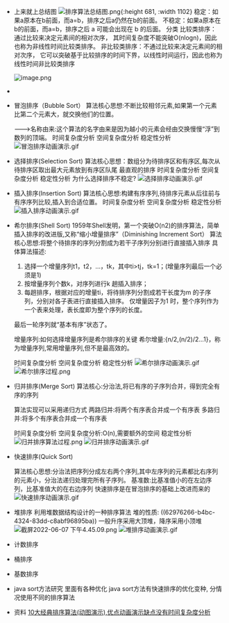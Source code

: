 - 上来就上总结图
  ![排序算法总结图.png](../assets/排序算法总结图_1654564811436_0.png){:height 681, :width 1102}
  稳定：如果a原本在b前面，而a=b，排序之后a仍然在b的前面。
  不稳定：如果a原本在b的前面，而a=b，排序之后 a 可能会出现在 b 的后面。
  分类
  比较类排序：通过比较来决定元素间的相对次序，
  其时间复杂度不能突破O(nlogn)，因此也称为非线性时间比较类排序。
  非比较类排序：不通过比较来决定元素间的相对次序，
  它可以突破基于比较排序的时间下界，以线性时间运行，因此也称为线性时间非比较类排序
  
  ![image.png](../assets/image_1654565286912_0.png)
-
- 冒泡排序（Bubble Sort）
  算法核心思想:不断比较相邻元素,如果第一个元素比第二个元素大，就交换他们的位置。
  
  --->名称由来:这个算法的名字由来是因为越小的元素会经由交换慢慢“浮”到数列的顶端。
  时间复杂度分析
  空间复杂度分析 
  稳定性分析
  ![冒泡排序动画演示.gif](../assets/冒泡排序动画演示_1654565756444_0.gif)
- 选择排序(Selection Sort)
  算法核心思想：数组分为待排序区和有序区,每次从待排序区取出最大元素放到有序区队尾
  最直观的排序
  时间复杂度分析
  空间复杂度分析
  稳定性分析
  为什么选择排序不稳定?
  ![选择排序动画演示.gif](../assets/选择排序动画演示_1654567250160_0.gif)
- 插入排序(Insertion Sort)
  算法核心思想:构建有序序列,待排序元素从后往前与有序序列比较,插入到合适位置。
  时间复杂度分析
  空间复杂度分析
  稳定性分析
  ![插入排序动画演示.gif](../assets/插入排序动画演示_1654568057623_0.gif)
- 希尔排序(Shell Sort)
  1959年Shell发明，第一个突破O(n2)的排序算法，简单插入排序的改进版,又称“缩小增量排序”（Diminishing Increment Sort）
  算法核心思想:将整个待排序的序列分割成为若干子序列分别进行直接插入排序
  具体算法描述:
  1. 选择一个增量序列t1，t2，…，tk，其中ti>tj，tk=1；(增量序列最后一个必须是1)
  2. 按增量序列个数k，对序列进行k 趟插入排序；
  3. 每趟排序，根据对应的增量ti，将待排序列分割成若干长度为m 的子序列，分别对各子表进行直接插入排序。
  仅增量因子为1 时，整个序列作为一个表来处理，表长度即为整个序列的长度。
  
  最后一轮序列就“基本有序”状态了。
  
  增量序列:如何选择增量序列是希尔排序的关键
  希尔增量:{n/2,(n/2)/2...1}，称为增量序列,常用增量序列,但不是最高效的。
  
  时间复杂度分析
  空间复杂度分析
  稳定性分析
  ![希尔排序动画演示.gif](../assets/希尔排序动画演示_1654570181455_0.gif)
  ![希尔排序过程.png](../assets/希尔排序过程_1654573305957_0.png)
- 归并排序(Merge Sort)
  算法核心:分治法,将已有序的子序列合并，得到完全有序的序列
  
  算法实现可以采用递归方式
  两路归并:将两个有序表合并成一个有序表
  多路归并:将多个有序表合并成一个有序表
  
  时间复杂度分析
  空间复杂度分析:O(n),需要额外的空间
  稳定性分析
  ![归并排序算法过程.png](../assets/image_1654586416219_0.png) 
  ![归并排序动画演示.gif](../assets/归并排序动画演示_1654575972210_0.gif)
- 快速排序(Quick Sort)
  
  算法核心思想:分治法把序列分成左右两个序列,其中左序列的元素都比右序列的元素小，分治法递归处理完所有子序列。
  基准数:比基准值小的在左边序列，比基准值大的在右边序列
  快速排序是在冒泡排序的基础上改进而来的
  ![快速排序动画演示.gif](../assets/快速排序动画演示_1654586768966_0.gif)
- 堆排序
  利用堆数据结构设计的一种排序算法
  堆的性质: ((62976266-b4bc-4324-83dd-c8abf96895ba)) 
  一般升序采用大顶堆，降序采用小顶堆
  ![截屏2022-06-07 下午4.45.09.png](../assets/截屏2022-06-07_下午4.45.09_1654591538539_0.png) 
  ![堆排序动画演示.gif](../assets/堆排序动画演示_1654588859728_0.gif)
- 计数排序
- 桶排序
- 基数排序
- java sort方法研究
  里面有各种优化
  java sort方法有快速排序的优化变种,
  分情况使用不同的排序算法
- 资料
  [10大经典排序算法(动图演示),优点动画演示缺点没有时间复杂度分析](https://www.cnblogs.com/onepixel/p/7674659.html)